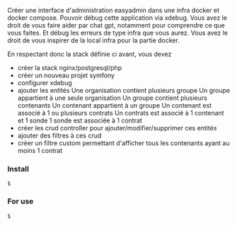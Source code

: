 Créer une interface d'administration easyadmin dans une infra docker et docker compose.
Pouvoir débug cette application via xdebug.
Vous avez le droit de vous faire aider par chat gpt, notamment pour comprendre ce que vous faites. Et débug les erreurs de type infra que vous aurez.
Vous avez le droit de vous inspirer de la local infra pour la partie docker.

En respectant donc la stack définie ci avant, vous devez
- créer la stack nginx/postgresql/php
- créer un nouveau projet symfony
- configurer xdebug
- ajouter les entités
  Une organisation contient plusieurs groupe
  Un groupe appartient à une seule organisation
  Un groupe contient plusieurs contenants
  Un contenant appartient à un groupe
  Un contenant est associé à 1 ou plusieurs contrats
  Un contrats est associé à 1 contenant et 1 sonde
  1 sonde est associée à 1 contrat
- créer les crud controller pour ajouter/modifier/supprimer ces entités
- ajouter des filtres à ces crud
- créer un filtre custom permettant d'afficher tous les contenants ayant au moins 1 contrat

### Install ###
```angular2html
$
```

### For use 
```angular2html
$
```
